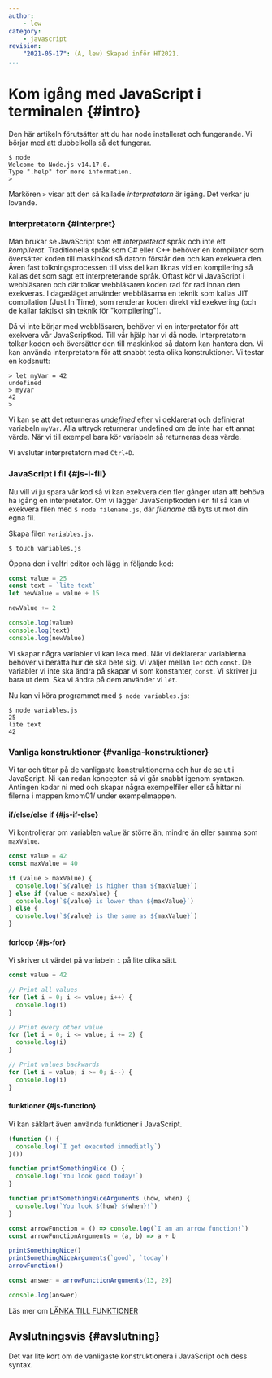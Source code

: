 ```yaml
---
author:
    - lew
category:
    - javascript
revision:
    "2021-05-17": (A, lew) Skapad inför HT2021.
...
```


Kom igång med JavaScript i terminalen {#intro}
=======================================================

Den här artikeln förutsätter att du har node installerat och fungerande. Vi börjar med att dubbelkolla så det fungerar.

```
$ node
Welcome to Node.js v14.17.0.
Type ".help" for more information.
>

```

Markören `>` visar att den så kallade *interpretatorn* är igång. Det verkar ju lovande.



### Interpretatorn {#interpret}

Man brukar se JavaScript som ett *interpreterat* språk och inte ett *kompilerat*. Traditionella språk som C# eller C++ behöver en kompilator som översätter koden till maskinkod så datorn förstår den och kan exekvera den. Även fast tolkningsprocessen till viss del kan liknas vid en kompilering så kallas det som sagt ett interpreterande språk. Oftast kör vi JavaScript i webbläsaren och där tolkar webbläsaren koden rad för rad innan den exekveras. I dagasläget använder webbläsarna en teknik som kallas JIT compilation (Just In Time), som renderar koden direkt vid exekvering (och de kallar faktiskt sin teknik för "kompilering").

Då vi inte börjar med webbläsaren, behöver vi en interpretator för att exekvera vår JavaScriptkod. Till vår hjälp har vi då node. Interpretatorn tolkar koden och översätter den till maskinkod så datorn kan hantera den. Vi kan använda interpretatorn för att snabbt testa olika konstruktioner. Vi testar en kodsnutt:

```
> let myVar = 42
undefined
> myVar
42
>
```

Vi kan se att det returneras *undefined* efter vi deklarerat och definierat variabeln `myVar`. Alla uttryck returnerar undefined om de inte har ett annat värde. När vi till exempel bara kör variabeln så returneras dess värde.

Vi avslutar interpretatorn med `Ctrl+D`.



### JavaScript i fil {#js-i-fil}

Nu vill vi ju spara vår kod så vi kan exekvera den fler gånger utan att behöva ha igång en interpretator. Om vi lägger JavaScriptkoden i en fil så kan vi exekvera filen med `$ node filename.js`, där *filename* då byts ut mot din egna fil.

Skapa filen `variables.js`.

```
$ touch variables.js
```

Öppna den i valfri editor och lägg in följande kod:

```javascript
const value = 25
const text = `lite text`
let newValue = value + 15

newValue += 2

console.log(value)
console.log(text)
console.log(newValue)
```

Vi skapar några variabler vi kan leka med. När vi deklarerar variablerna behöver vi berätta hur de ska bete sig. Vi väljer mellan `let` och `const`. De variabler vi inte ska ändra på skapar vi som konstanter, `const`. Vi skriver ju bara ut dem. Ska vi ändra på dem använder vi `let`.

Nu kan vi köra programmet med `$ node variables.js`:

```
$ node variables.js
25
lite text
42
```



### Vanliga konstruktioner {#vanliga-konstruktioner}

Vi tar och tittar på de vanligaste konstruktionerna och hur de se ut i JavaScript. Ni kan redan koncepten så vi går snabbt igenom syntaxen. Antingen kodar ni med och skapar några exempelfiler eller så hittar ni filerna i mappen kmom01/ under exempelmappen.



#### if/else/else if {#js-if-else}

Vi kontrollerar om variablen `value` är större än, mindre än eller samma som `maxValue`.

```javascript
const value = 42
const maxValue = 40

if (value > maxValue) {
  console.log(`${value} is higher than ${maxValue}`)
} else if (value < maxValue) {
  console.log(`${value} is lower than ${maxValue}`)
} else {
  console.log(`${value} is the same as ${maxValue}`)
}
```



#### forloop {#js-for}

Vi skriver ut värdet på variabeln `i` på lite olika sätt.

```javascript
const value = 42

// Print all values
for (let i = 0; i <= value; i++) {
  console.log(i)
}

// Print every other value
for (let i = 0; i <= value; i += 2) {
  console.log(i)
}

// Print values backwards
for (let i = value; i >= 0; i--) {
  console.log(i)
}
```



#### funktioner {#js-function}

Vi kan såklart även använda funktioner i JavaScript.

```javascript
(function () {
  console.log(`I get executed immediatly`)
}())

function printSomethingNice () {
  console.log(`You look good today!`)
}

function printSomethingNiceArguments (how, when) {
  console.log(`You look ${how} ${when}!`)
}

const arrowFunction = () => console.log(`I am an arrow function!`)
const arrowFunctionArguments = (a, b) => a + b

printSomethingNice()
printSomethingNiceArguments(`good`, `today`)
arrowFunction()

const answer = arrowFunctionArguments(13, 29)

console.log(answer)

```

Läs mer om [LÄNKA TILL FUNKTIONER](#)



Avslutningsvis {#avslutning}
------------------------------

Det var lite kort om de vanligaste konstruktionera i JavaScript och dess syntax.
